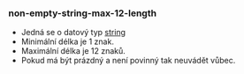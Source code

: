 ### non-empty-string-max-12-length
- Jedná se o datový typ [string](https://www.w3.org/TR/xmlschema-2/#string)
- Minimální délka je 1 znak.
- Maximální délka je 12 znaků.
- Pokud má být prázdný a není povinný tak neuvádět vůbec.
